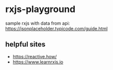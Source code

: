 # rxjs-playground

sample rxjs with data from api: https://jsonplaceholder.typicode.com/guide.html


## helpful sites

- https://reactive.how/
- https://www.learnrxjs.io
